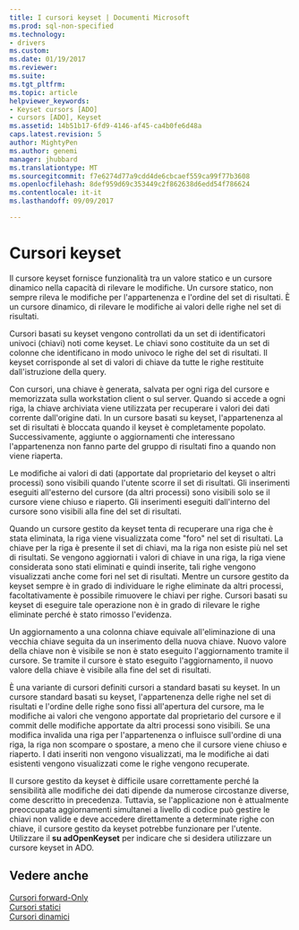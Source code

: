 ```yaml
---
title: I cursori keyset | Documenti Microsoft
ms.prod: sql-non-specified
ms.technology:
- drivers
ms.custom: 
ms.date: 01/19/2017
ms.reviewer: 
ms.suite: 
ms.tgt_pltfrm: 
ms.topic: article
helpviewer_keywords:
- Keyset cursors [ADO]
- cursors [ADO], Keyset
ms.assetid: 14b51b17-6fd9-4146-af45-ca4b0fe6d48a
caps.latest.revision: 5
author: MightyPen
ms.author: genemi
manager: jhubbard
ms.translationtype: MT
ms.sourcegitcommit: f7e6274d77a9cdd4de6cbcaef559ca99f77b3608
ms.openlocfilehash: 8def959d69c353449c2f862638d6edd54f786624
ms.contentlocale: it-it
ms.lasthandoff: 09/09/2017

---
```

# <a name="keyset-cursors"></a>Cursori keyset
Il cursore keyset fornisce funzionalità tra un valore statico e un cursore dinamico nella capacità di rilevare le modifiche. Un cursore statico, non sempre rileva le modifiche per l'appartenenza e l'ordine del set di risultati. È un cursore dinamico, di rilevare le modifiche ai valori delle righe nel set di risultati.  
  
 Cursori basati su keyset vengono controllati da un set di identificatori univoci (chiavi) noti come keyset. Le chiavi sono costituite da un set di colonne che identificano in modo univoco le righe del set di risultati. Il keyset corrisponde al set di valori di chiave da tutte le righe restituite dall'istruzione della query.  
  
 Con cursori, una chiave è generata, salvata per ogni riga del cursore e memorizzata sulla workstation client o sul server. Quando si accede a ogni riga, la chiave archiviata viene utilizzata per recuperare i valori dei dati corrente dall'origine dati. In un cursore basati su keyset, l'appartenenza al set di risultati è bloccata quando il keyset è completamente popolato. Successivamente, aggiunte o aggiornamenti che interessano l'appartenenza non fanno parte del gruppo di risultati fino a quando non viene riaperta.  
  
 Le modifiche ai valori di dati (apportate dal proprietario del keyset o altri processi) sono visibili quando l'utente scorre il set di risultati. Gli inserimenti eseguiti all'esterno del cursore (da altri processi) sono visibili solo se il cursore viene chiuso e riaperto. Gli inserimenti eseguiti dall'interno del cursore sono visibili alla fine del set di risultati.  
  
 Quando un cursore gestito da keyset tenta di recuperare una riga che è stata eliminata, la riga viene visualizzata come "foro" nel set di risultati. La chiave per la riga è presente il set di chiavi, ma la riga non esiste più nel set di risultati. Se vengono aggiornati i valori di chiave in una riga, la riga viene considerata sono stati eliminati e quindi inserite, tali righe vengono visualizzati anche come fori nel set di risultati. Mentre un cursore gestito da keyset sempre è in grado di individuare le righe eliminate da altri processi, facoltativamente è possibile rimuovere le chiavi per righe. Cursori basati su keyset di eseguire tale operazione non è in grado di rilevare le righe eliminate perché è stato rimosso l'evidenza.  
  
 Un aggiornamento a una colonna chiave equivale all'eliminazione di una vecchia chiave seguita da un inserimento della nuova chiave. Nuovo valore della chiave non è visibile se non è stato eseguito l'aggiornamento tramite il cursore. Se tramite il cursore è stato eseguito l'aggiornamento, il nuovo valore della chiave è visibile alla fine del set di risultati.  
  
 È una variante di cursori definiti cursori a standard basati su keyset. In un cursore standard basati su keyset, l'appartenenza delle righe nel set di risultati e l'ordine delle righe sono fissi all'apertura del cursore, ma le modifiche ai valori che vengono apportate dal proprietario del cursore e il commit delle modifiche apportate da altri processi sono visibili. Se una modifica invalida una riga per l'appartenenza o influisce sull'ordine di una riga, la riga non scompare o spostare, a meno che il cursore viene chiuso e riaperto. I dati inseriti non vengono visualizzati, ma le modifiche ai dati esistenti vengono visualizzati come le righe vengono recuperate.  
  
 Il cursore gestito da keyset è difficile usare correttamente perché la sensibilità alle modifiche dei dati dipende da numerose circostanze diverse, come descritto in precedenza. Tuttavia, se l'applicazione non è attualmente preoccupata aggiornamenti simultanei a livello di codice può gestire le chiavi non valide e deve accedere direttamente a determinate righe con chiave, il cursore gestito da keyset potrebbe funzionare per l'utente. Utilizzare il **su adOpenKeyset** per indicare che si desidera utilizzare un cursore keyset in ADO.  
  
## <a name="see-also"></a>Vedere anche  
 [Cursori forward-Only](../../../ado/guide/data/forward-only-cursors.md)   
 [Cursori statici](../../../ado/guide/data/static-cursors.md)   
 [Cursori dinamici](../../../ado/guide/data/dynamic-cursors.md)
